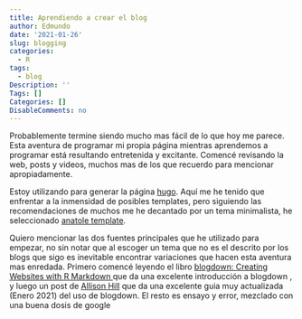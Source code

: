 ```yaml
---
title: Aprendiendo a crear el blog
author: Edmundo
date: '2021-01-26'
slug: blogging
categories:
  - R
tags:
  - blog
Description: ''
Tags: []
Categories: []
DisableComments: no
---
```



Probablemente termine siendo mucho mas fácil de lo que hoy me parece. Esta aventura de programar mi propia página mientras aprendemos a programar está resultando entretenida y excitante.  Comencé revisando la web, posts y videos,  muchos mas de los que recuerdo para mencionar  apropiadamente.

Estoy utilizando para generar la página [hugo](https://gohugo.io/).  Aquí me he tenido que enfrentar a la inmensidad de posibles templates, pero siguiendo las recomendaciones de muchos me he decantado por un tema minimalista, he seleccionado [anatole template](https://themes.gohugo.io/anatole/). 

Quiero mencionar las dos fuentes principales que he utilizado para empezar, no sin notar que al escoger un tema que no es el descrito por los blogs que sigo es inevitable encontrar variaciones que hacen esta aventura mas enredada. Primero comencé leyendo el libro  [ blogdown: Creating Websites with R Markdown ](https://bookdown.org/yihui/blogdown/) que da una excelente introducción a blogdown , y luego un post de [Allison Hill](https://alison.rbind.io/post/new-year-new-blogdown/) que da una excelente guia muy actualizada (Enero 2021) del uso de blogdown. El resto es ensayo y error, mezclado con una buena dosis de google